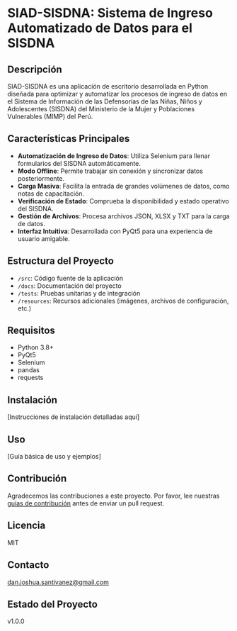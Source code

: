 # SIAD-SISDNA: Sistema de Ingreso Automatizado de Datos para el SISDNA

## Descripción
SIAD-SISDNA es una aplicación de escritorio desarrollada en Python diseñada para optimizar y automatizar los procesos de ingreso de datos en el Sistema de Información de las Defensorías de las Niñas, Niños y Adolescentes (SISDNA) del Ministerio de la Mujer y Poblaciones Vulnerables (MIMP) del Perú.

## Características Principales
- **Automatización de Ingreso de Datos**: Utiliza Selenium para llenar formularios del SISDNA automáticamente.
- **Modo Offline**: Permite trabajar sin conexión y sincronizar datos posteriormente.
- **Carga Masiva**: Facilita la entrada de grandes volúmenes de datos, como notas de capacitación.
- **Verificación de Estado**: Comprueba la disponibilidad y estado operativo del SISDNA.
- **Gestión de Archivos**: Procesa archivos JSON, XLSX y TXT para la carga de datos.
- **Interfaz Intuitiva**: Desarrollada con PyQt5 para una experiencia de usuario amigable.

## Estructura del Proyecto
- `/src`: Código fuente de la aplicación
- `/docs`: Documentación del proyecto
- `/tests`: Pruebas unitarias y de integración
- `/resources`: Recursos adicionales (imágenes, archivos de configuración, etc.)

## Requisitos
- Python 3.8+
- PyQt5
- Selenium
- pandas
- requests

## Instalación
[Instrucciones de instalación detalladas aquí]

## Uso
[Guía básica de uso y ejemplos]

## Contribución
Agradecemos las contribuciones a este proyecto. Por favor, lee nuestras [guías de contribución](CONTRIBUTING.md) antes de enviar un pull request.

## Licencia
MIT

## Contacto
dan.joshua.santivanez@gmail.com

## Estado del Proyecto
v1.0.0
